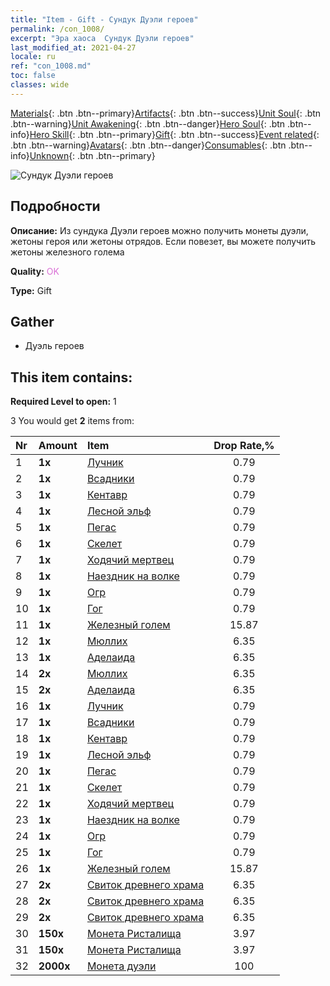 ```yaml
---
title: "Item - Gift - Сундук Дуэли героев"
permalink: /con_1008/
excerpt: "Эра хаоса  Сундук Дуэли героев"
last_modified_at: 2021-04-27
locale: ru
ref: "con_1008.md"
toc: false
classes: wide
---
```

 [Materials](/ItemsRU/){: .btn .btn--primary}[Artifacts](/ItemsRU/Artifacts/){: .btn .btn--success}[Unit Soul](/ItemsRU/UnitSoul/){: .btn .btn--warning}[Unit Awakening](/ItemsRU/UnitAwakening/){: .btn .btn--danger}[Hero Soul](/ItemsRU/HeroSoul/){: .btn .btn--info}[Hero Skill](/ItemsRU/HeroSkill/){: .btn .btn--primary}[Gift](/ItemsRU/Gift/){: .btn .btn--success}[Event related](/ItemsRU/Events/){: .btn .btn--warning}[Avatars](/ItemsRU/Avatars/){: .btn .btn--danger}[Consumables](/ItemsRU/Consumables/){: .btn .btn--info}[Unknown](/ItemsRU/Unknown/){: .btn .btn--primary}

 ![Сундук Дуэли героев](/images/t/i_50002.png)

## Подробности
 **Описание:** Из сундука Дуэли героев можно получить монеты дуэли, жетоны героя или жетоны отрядов. Если повезет, вы можете получить жетоны железного голема

 **Quality:** <span style="color: #DA70D6">OK</span>

 **Type:** Gift

## Gather

*    Дуэль героев 

## This item contains:

 **Required Level to open:** 1

 3 You would get **2** items  from:

  | Nr | Amount |     Item    | Drop Rate,% |
  |:---|:-------|:------------|:---------:|
  | 1 |  **1x** | [Лучник](/ItemsRU/unt_191/) | 0.79 | 
  | 2 |  **1x** | [Всадники](/ItemsRU/unt_195/) | 0.79 | 
  | 3 |  **1x** | [Кентавр](/ItemsRU/unt_199/) | 0.79 | 
  | 4 |  **1x** | [Лесной эльф](/ItemsRU/unt_201/) | 0.79 | 
  | 5 |  **1x** | [Пегас](/ItemsRU/unt_202/) | 0.79 | 
  | 6 |  **1x** | [Скелет](/ItemsRU/unt_208/) | 0.79 | 
  | 7 |  **1x** | [Ходячий мертвец](/ItemsRU/unt_209/) | 0.79 | 
  | 8 |  **1x** | [Наездник на волке](/ItemsRU/unt_218/) | 0.79 | 
  | 9 |  **1x** | [Огр](/ItemsRU/unt_220/) | 0.79 | 
  | 10 |  **1x** | [Гог](/ItemsRU/unt_227/) | 0.79 | 
  | 11 |  **1x** | [Железный голем](/ItemsRU/unt_237/) | 15.87 | 
  | 12 |  **1x** | [Мюллих](/ItemsRU/her_360/) | 6.35 | 
  | 13 |  **1x** | [Аделаида](/ItemsRU/her_359/) | 6.35 | 
  | 14 |  **2x** | [Мюллих](/ItemsRU/her_360/) | 6.35 | 
  | 15 |  **2x** | [Аделаида](/ItemsRU/her_359/) | 6.35 | 
  | 16 |  **1x** | [Лучник](/ItemsRU/unt_191/) | 0.79 | 
  | 17 |  **1x** | [Всадники](/ItemsRU/unt_195/) | 0.79 | 
  | 18 |  **1x** | [Кентавр](/ItemsRU/unt_199/) | 0.79 | 
  | 19 |  **1x** | [Лесной эльф](/ItemsRU/unt_201/) | 0.79 | 
  | 20 |  **1x** | [Пегас](/ItemsRU/unt_202/) | 0.79 | 
  | 21 |  **1x** | [Скелет](/ItemsRU/unt_208/) | 0.79 | 
  | 22 |  **1x** | [Ходячий мертвец](/ItemsRU/unt_209/) | 0.79 | 
  | 23 |  **1x** | [Наездник на волке](/ItemsRU/unt_218/) | 0.79 | 
  | 24 |  **1x** | [Огр](/ItemsRU/unt_220/) | 0.79 | 
  | 25 |  **1x** | [Гог](/ItemsRU/unt_227/) | 0.79 | 
  | 26 |  **1x** | [Железный голем](/ItemsRU/unt_237/) | 15.87 | 
  | 27 |  **2x** | [Свиток древнего храма](/ItemsRU/con_697/) | 6.35 | 
  | 28 |  **2x** | [Свиток древнего храма](/ItemsRU/con_697/) | 6.35 | 
  | 29 |  **2x** | [Свиток древнего храма](/ItemsRU/con_697/) | 6.35 | 
  | 30 |  **150x** | [Монета Ристалища](/ItemsRU/con_903/) | 3.97 | 
  | 31 |  **150x** | [Монета Ристалища](/ItemsRU/con_903/) | 3.97 | 
  | 32 |  **2000x** | [Монета дуэли](/ItemsRU/con_907/) | 100 | 
